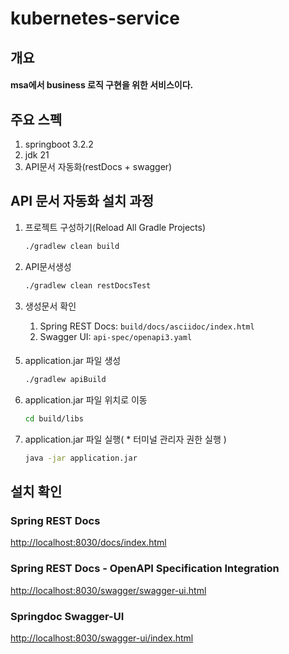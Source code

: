 kubernetes-service
============

## 개요
#### msa에서 business 로직 구현을 위한 서비스이다.

## 주요 스펙
1) springboot 3.2.2 
2) jdk 21
3) API문서 자동화(restDocs + swagger)

## API 문서 자동화 설치 과정

1. 프로젝트 구성하기(Reload All Gradle Projects)
    ```sh
   ./gradlew clean build
    ```

3. API문서생성
    ```sh
   ./gradlew clean restDocsTest
    ```

4. 생성문서 확인
    1. Spring REST Docs: `build/docs/asciidoc/index.html`
    2. Swagger UI: `api-spec/openapi3.yaml`
 
####

5. application.jar 파일 생성
    ```sh
    ./gradlew apiBuild
    ```

6. application.jar 파일 위치로 이동
    ```sh
    cd build/libs
    ```
   
7. application.jar 파일 실행( * 터미널 관리자 권한 실행 )
    ```sh
    java -jar application.jar
    ```



## 설치 확인

### Spring REST Docs
[http://localhost:8030/docs/index.html]()

### Spring REST Docs - OpenAPI Specification Integration
[http://localhost:8030/swagger/swagger-ui.html]()

### Springdoc Swagger-UI
[http://localhost:8030/swagger-ui/index.html]()
